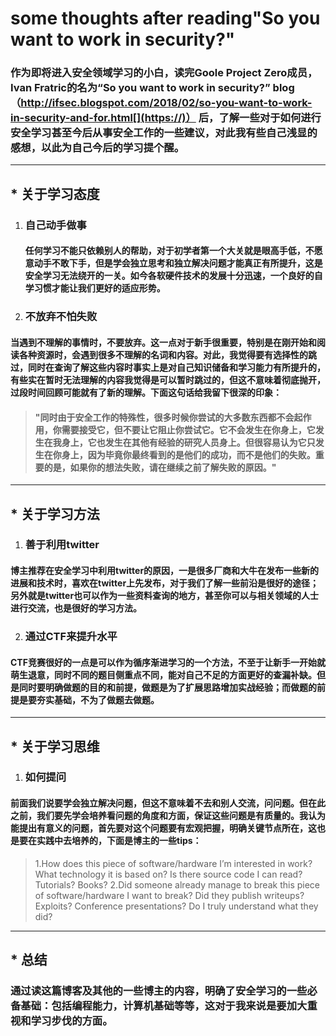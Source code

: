 # some thoughts after reading"So you want to work in security?"
### 作为即将进入安全领域学习的小白，读完Goole Project Zero成员， Ivan Fratric的名为“So you want to work   in security?” blog  （http://ifsec.blogspot.com/2018/02/so-you-want-to-work-in-security-and-for.html[](https://)） 后，了解一些对于如何进行安全学习甚至今后从事安全工作的一些建议，对此我有些自己浅显的感想，以此为自己今后的学习提个醒。

---

## * **关于学习态度**
1. ### 自己动手做事
   #### 任何学习不能只依赖别人的帮助，对于初学者第一个大关就是眼高手低，不愿意动手不敢下手，但是学会独立思考和独立解决问题才能真正有所提升，这是安全学习无法绕开的一关。如今各软硬件技术的发展十分迅速，一个良好的自学习惯才能让我们更好的适应形势。
2. ### 不放弃不怕失败
#### 当遇到不理解的事情时，不要放弃。这一点对于新手很重要，特别是在刚开始和阅读各种资源时，会遇到很多不理解的名词和内容。对此，我觉得要有选择性的跳过，同时在查询了解这些内容时事实上是对自己知识储备和学习能力有所提升的，有些实在暂时无法理解的内容我觉得是可以暂时跳过的，但这不意味着彻底抛开，过段时间回顾可能就有了新的理解。下面这句话给我留下很深的印象：
> #### "同时由于安全工作的特殊性，很多时候你尝试的大多数东西都不会起作用，你需要接受它，但不要让它阻止你尝试它。它不会发生在你身上，它发生在我身上，它也发生在其他有经验的研究人员身上。但很容易认为它只发生在你身上，因为毕竟你最终看到的是他们的成功，而不是他们的失败。重要的是，如果你的想法失败，请在继续之前了解失败的原因。" 


---
## * **关于学习方法**
1. ### 善于利用twitter
#### 博主推荐在安全学习中利用twitter的原因，一是很多厂商和大牛在发布一些新的进展和技术时，喜欢在twitter上先发布，对于我们了解一些前沿是很好的途径；另外就是twitter也可以作为一些资料查询的地方，甚至你可以与相关领域的人士进行交流，也是很好的学习方法。
2. ### 通过CTF来提升水平
#### CTF竞赛很好的一点是可以作为循序渐进学习的一个方法，不至于让新手一开始就萌生退意，同时不同的题目侧重点不同，能对自己不足的方面更好的查漏补缺。但是同时要明确做题的目的和前提，做题是为了扩展思路增加实战经验；而做题的前提是要夯实基础，不为了做题去做题。


---
## * **关于学习思维**
1. ### 如何提问
#### 前面我们说要学会独立解决问题，但这不意味着不去和别人交流，问问题。但在此之前，我们要先学会培养看问题的角度和方面，保证这些问题是有质量的。我认为能提出有意义的问题，首先要对这个问题要有宏观把握，明确关键节点所在，这也是要在实践中去培养的，下面是博主的一些tips：

>   1.How does this piece of software/hardware I’m interested in work? What technology it is based on? Is there source code I can read? Tutorials? Books?
 2.Did someone already manage to break this piece of software/hardware I want to break? Did they publish writeups? Exploits? Conference presentations? Do I truly understand what they did?
 ---
 ## * **总结**
 ### 通过读这篇博客及其他的一些博主的内容，明确了安全学习的一些必备基础：包括编程能力，计算机基础等等，这对于我来说是要加大重视和学习步伐的方面。
 
 
 










